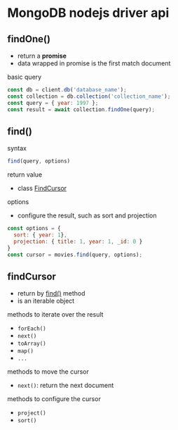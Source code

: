 # MongoDB nodejs driver api

## findOne()

- return a **promise**
- data wrapped in promise is the first match document

basic query

```js
const db = client.db('database_name');
const collection = db.collection('collection_name');
const query = { year: 1997 };
const result = await collection.findOne(query);
```

## find()

syntax

```js
find(query, options)
```

return value

- class [FindCursor](#findcusor)

options

- configure the result, such as sort and projection

```js
const options = {
  sort: { year: 1},
  projection: { title: 1, year: 1, _id: 0 }
}
const cursor = movies.find(query, options);
```

## findCursor

- return by [find()](#find) method
- is an iterable object

methods to iterate over the result

- `forEach()`
- `next()`
- `toArray()`
- `map()`
- `...`

methods to move the cursor

- `next()`: return the next document

methods to configure the cursor

- `project()`
- `sort()`
